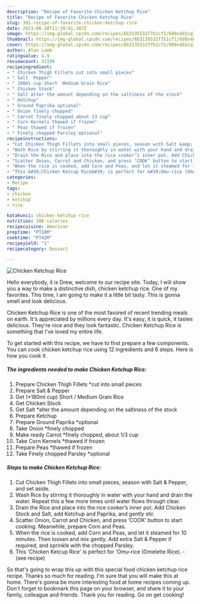 ```yaml
---
description: "Recipe of Favorite Chicken Ketchup Rice"
title: "Recipe of Favorite Chicken Ketchup Rice"
slug: 301-recipe-of-favorite-chicken-ketchup-rice
date: 2021-06-30T11:39:01.387Z
image: https://img-global.cpcdn.com/recipes/6b3135532f7b1cf1/680x482cq70/chicken-ketchup-rice-recipe-main-photo.jpg
thumbnail: https://img-global.cpcdn.com/recipes/6b3135532f7b1cf1/680x482cq70/chicken-ketchup-rice-recipe-main-photo.jpg
cover: https://img-global.cpcdn.com/recipes/6b3135532f7b1cf1/680x482cq70/chicken-ketchup-rice-recipe-main-photo.jpg
author: Alan Lamb
ratingvalue: 4.9
reviewcount: 31199
recipeingredient:
- " Chicken Thigh Fillets cut into small pieces"
- " Salt  Pepper"
- " 180ml cup Short  Medium Grain Rice"
- " Chicken Stock"
- " Salt alter the amount depending on the saltiness of the stock"
- " Ketchup"
- " Ground Paprika optional"
- " Onion finely chopped"
- " Carrot finely chopped about 13 cup"
- " Corn Kernels thawed if frozen"
- " Peas thawed if frozen"
- " Finely chopped Parsley optional"
recipeinstructions:
- "Cut Chicken Thigh Fillets into small pieces, season with Salt &amp; Pepper, and set aside."
- "Wash Rice by stirring it thoroughly in water with your hand and drain the water. Repeat this a few more times until water flows through clear."
- "Drain the Rice and place into the rice cooker’s inner pot. Add Chicken Stock and Salt, add Ketchup and Paprika, and gently stir."
- "Scatter Onion, Carrot and Chicken, and press ‘COOK’ button to start cooking. Meanwhile, prepare Corn and Peas."
- "When the rice is cooked, add Corn and Peas, and let it steamed for 10 minutes. Then loosen and mix gently. Add extra Salt &amp; Pepper if required, and sprinkle with the chopped Parsley."
- "This &#39;Chicken Ketcup Rice&#39; is perfect for &#39;Omu-rice (Omelette Rice).           (see recipe)"
categories:
- Recipe
tags:
- chicken
- ketchup
- rice

katakunci: chicken ketchup rice 
nutrition: 188 calories
recipecuisine: American
preptime: "PT18M"
cooktime: "PT42M"
recipeyield: "1"
recipecategory: Dessert

---
```



![Chicken Ketchup Rice](https://img-global.cpcdn.com/recipes/6b3135532f7b1cf1/680x482cq70/chicken-ketchup-rice-recipe-main-photo.jpg)

Hello everybody, it is Drew, welcome to our recipe site. Today, I will show you a way to make a distinctive dish, chicken ketchup rice. One of my favorites. This time, I am going to make it a little bit tasty. This is gonna smell and look delicious.

Chicken Ketchup Rice is one of the most favored of recent trending meals on earth. It's appreciated by millions every day. It's easy, it is quick, it tastes delicious. They're nice and they look fantastic. Chicken Ketchup Rice is something that I've loved my entire life.




To get started with this recipe, we have to first prepare a few components. You can cook chicken ketchup rice using 12 ingredients and 6 steps. Here is how you cook it.

<!--inarticleads1-->

##### The ingredients needed to make Chicken Ketchup Rice:

1. Prepare  Chicken Thigh Fillets *cut into small pieces
1. Prepare  Salt &amp; Pepper
1. Get  (*180ml cup) Short / Medium Grain Rice
1. Get  Chicken Stock
1. Get  Salt *alter the amount depending on the saltiness of the stock
1. Prepare  Ketchup
1. Prepare  Ground Paprika *optional
1. Take  Onion *finely chopped
1. Make ready  Carrot *finely chopped, about 1/3 cup
1. Take  Corn Kernels *thawed if frozen
1. Prepare  Peas *thawed if frozen
1. Take  Finely chopped Parsley *optional




<!--inarticleads2-->

##### Steps to make Chicken Ketchup Rice:

1. Cut Chicken Thigh Fillets into small pieces, season with Salt &amp; Pepper, and set aside.
1. Wash Rice by stirring it thoroughly in water with your hand and drain the water. Repeat this a few more times until water flows through clear.
1. Drain the Rice and place into the rice cooker’s inner pot. Add Chicken Stock and Salt, add Ketchup and Paprika, and gently stir.
1. Scatter Onion, Carrot and Chicken, and press ‘COOK’ button to start cooking. Meanwhile, prepare Corn and Peas.
1. When the rice is cooked, add Corn and Peas, and let it steamed for 10 minutes. Then loosen and mix gently. Add extra Salt &amp; Pepper if required, and sprinkle with the chopped Parsley.
1. This &#39;Chicken Ketcup Rice&#39; is perfect for &#39;Omu-rice (Omelette Rice). -           (see recipe)




So that's going to wrap this up with this special food chicken ketchup rice recipe. Thanks so much for reading. I'm sure that you will make this at home. There's gonna be more interesting food at home recipes coming up. Don't forget to bookmark this page on your browser, and share it to your family, colleague and friends. Thank you for reading. Go on get cooking!
